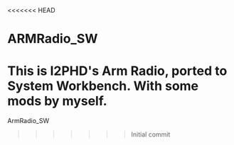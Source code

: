 <<<<<<< HEAD
# ARMRadio_SW
This is I2PHD's Arm Radio, ported to System Workbench. With some mods by myself.
=======
ArmRadio_SW
>>>>>>> Initial commit
